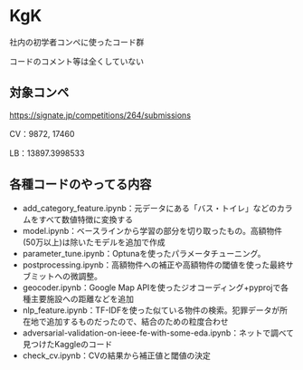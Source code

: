 # KgK
社内の初学者コンペに使ったコード群

コードのコメント等は全くしていない

## 対象コンペ
https://signate.jp/competitions/264/submissions

CV：9872, 17460

LB：13897.3998533

## 各種コードのやってる内容
- add_category_feature.ipynb：元データにある「バス・トイレ」などのカラムをすべて数値特徴に変換する
- model.ipynb：ベースラインから学習の部分を切り取ったもの。高額物件(50万以上)は除いたモデルを追加で作成
- parameter_tune.ipynb：Optunaを使ったパラメータチューニング。
- postprocessing.ipynb：高額物件への補正や高額物件の閾値を使った最終サブミットへの微調整。
- geocoder.ipynb：Google Map APIを使ったジオコーディング+pyprojで各種主要施設への距離などを追加
- nlp_feature.ipynb：TF-IDFを使った似ている物件の検索。犯罪データが所在地で追加するものだったので、結合のための粒度合わせ
- adversarial-validation-on-ieee-fe-with-some-eda.ipynb：ネットで調べて見つけたKaggleのコード
- check_cv.ipynb：CVの結果から補正値と閾値の決定
